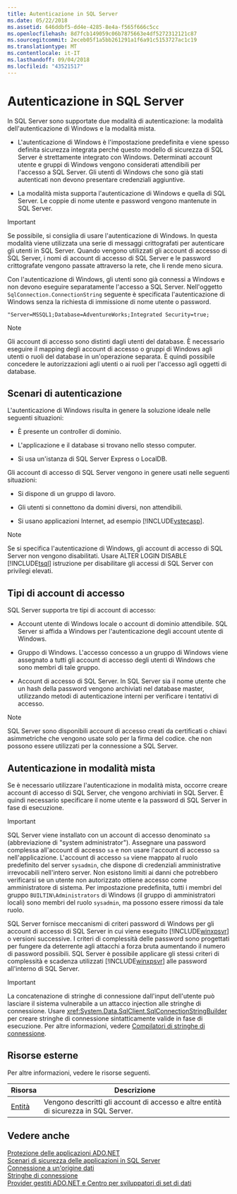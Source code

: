 ```yaml
---
title: Autenticazione in SQL Server
ms.date: 05/22/2018
ms.assetid: 646ddbf5-dd4e-4285-8e4a-f565f666c5cc
ms.openlocfilehash: 8d7fcb149059c06b7875663e4df5272312121c87
ms.sourcegitcommit: 2eceb05f1a5bb261291a1f6a91c5153727ac1c19
ms.translationtype: MT
ms.contentlocale: it-IT
ms.lasthandoff: 09/04/2018
ms.locfileid: "43521517"
---
```

# <a name="authentication-in-sql-server"></a>Autenticazione in SQL Server
In SQL Server sono supportate due modalità di autenticazione: la modalità dell'autenticazione di Windows e la modalità mista.  
  
-   L'autenticazione di Windows è l'impostazione predefinita e viene spesso definita sicurezza integrata perché questo modello di sicurezza di SQL Server è strettamente integrato con Windows. Determinati account utente e gruppi di Windows vengono considerati attendibili per l'accesso a SQL Server. Gli utenti di Windows che sono già stati autenticati non devono presentare credenziali aggiuntive.  
  
-   La modalità mista supporta l'autenticazione di Windows e quella di SQL Server. Le coppie di nome utente e password vengono mantenute in SQL Server.  
  
> [!IMPORTANT]
>  Se possibile, si consiglia di usare l'autenticazione di Windows. In questa modalità viene utilizzata una serie di messaggi crittografati per autenticare gli utenti in SQL Server. Quando vengono utilizzati gli account di accesso di SQL Server, i nomi di account di accesso di SQL Server e le password crittografate vengono passate attraverso la rete, che li rende meno sicura.  
  
 Con l'autenticazione di Windows, gli utenti sono già connessi a Windows e non devono eseguire separatamente l'accesso a SQL Server. Nell'oggetto `SqlConnection.ConnectionString` seguente è specificata l'autenticazione di Windows senza la richiesta di immissione di nome utente o password.  
  
```  
"Server=MSSQL1;Database=AdventureWorks;Integrated Security=true;  
```  
  
> [!NOTE]
>  Gli account di accesso sono distinti dagli utenti del database. È necessario eseguire il mapping degli account di accesso o gruppi di Windows agli utenti o ruoli del database in un'operazione separata. È quindi possibile concedere le autorizzazioni agli utenti o ai ruoli per l'accesso agli oggetti di database.  
  
## <a name="authentication-scenarios"></a>Scenari di autenticazione  
 L'autenticazione di Windows risulta in genere la soluzione ideale nelle seguenti situazioni:  
  
-   È presente un controller di dominio.  
  
-   L'applicazione e il database si trovano nello stesso computer.  
  
-   Si usa un'istanza di SQL Server Express o LocalDB.  
  
 Gli account di accesso di SQL Server vengono in genere usati nelle seguenti situazioni:  
  
-   Si dispone di un gruppo di lavoro.  
  
-   Gli utenti si connettono da domini diversi, non attendibili.  
  
-   Si usano applicazioni Internet, ad esempio [!INCLUDE[vstecasp](../../../../../includes/vstecasp-md.md)].  
  
> [!NOTE]
>  Se si specifica l'autenticazione di Windows, gli account di accesso di SQL Server non vengono disabilitati. Usare ALTER LOGIN DISABLE [!INCLUDE[tsql](../../../../../includes/tsql-md.md)] istruzione per disabilitare gli accessi di SQL Server con privilegi elevati.  
  
## <a name="login-types"></a>Tipi di account di accesso  
 SQL Server supporta tre tipi di account di accesso:  
  
-   Account utente di Windows locale o account di dominio attendibile. SQL Server si affida a Windows per l'autenticazione degli account utente di Windows.  
  
-   Gruppo di Windows. L'accesso concesso a un gruppo di Windows viene assegnato a tutti gli account di accesso degli utenti di Windows che sono membri di tale gruppo.  
  
-   Account di accesso di SQL Server. In SQL Server sia il nome utente che un hash della password vengono archiviati nel database master, utilizzando metodi di autenticazione interni per verificare i tentativi di accesso.  
  
> [!NOTE]
>  SQL Server sono disponibili account di accesso creati da certificati o chiavi asimmetriche che vengono usate solo per la firma del codice. che non possono essere utilizzati per la connessione a SQL Server.  
  
## <a name="mixed-mode-authentication"></a>Autenticazione in modalità mista  
 Se è necessario utilizzare l'autenticazione in modalità mista, occorre creare account di accesso di SQL Server, che vengono archiviati in SQL Server. È quindi necessario specificare il nome utente e la password di SQL Server in fase di esecuzione.  
  
> [!IMPORTANT]
>  SQL Server viene installato con un account di accesso denominato `sa` (abbreviazione di "system administrator"). Assegnare una password complessa all'account di accesso `sa` e non usare l'account di accesso `sa` nell'applicazione. L'account di accesso `sa` viene mappato al ruolo predefinito del server `sysadmin`, che dispone di credenziali amministrative irrevocabili nell'intero server. Non esistono limiti ai danni che potrebbero verificarsi se un utente non autorizzato ottiene accesso come amministratore di sistema. Per impostazione predefinita, tutti i membri del gruppo `BUILTIN\Administrators` di Windows (il gruppo di amministratori locali) sono membri del ruolo `sysadmin`, ma possono essere rimossi da tale ruolo.  
  
 SQL Server fornisce meccanismi di criteri password di Windows per gli account di accesso di SQL Server in cui viene eseguito [!INCLUDE[winxpsvr](../../../../../includes/winxpsvr-md.md)] o versioni successive. I criteri di complessità delle password sono progettati per fungere da deterrente agli attacchi a forza bruta aumentando il numero di password possibili. SQL Server è possibile applicare gli stessi criteri di complessità e scadenza utilizzati [!INCLUDE[winxpsvr](../../../../../includes/winxpsvr-md.md)] alle password all'interno di SQL Server.  
  
> [!IMPORTANT]
>  La concatenazione di stringhe di connessione dall'input dell'utente può lasciare il sistema vulnerabile a un attacco injection alle stringhe di connessione. Usare <xref:System.Data.SqlClient.SqlConnectionStringBuilder> per creare stringhe di connessione sintatticamente valide in fase di esecuzione. Per altre informazioni, vedere [Compilatori di stringhe di connessione](../../../../../docs/framework/data/adonet/connection-string-builders.md).  
  
## <a name="external-resources"></a>Risorse esterne  
 Per altre informazioni, vedere le risorse seguenti.  
  
|Risorsa|Descrizione|  
|--------------|-----------------|  
|[Entità](/sql/relational-databases/security/authentication-access/principals-database-engine)|Vengono descritti gli account di accesso e altre entità di sicurezza in SQL Server.|  
  
## <a name="see-also"></a>Vedere anche  
 [Protezione delle applicazioni ADO.NET](../../../../../docs/framework/data/adonet/securing-ado-net-applications.md)  
 [Scenari di sicurezza delle applicazioni in SQL Server](../../../../../docs/framework/data/adonet/sql/application-security-scenarios-in-sql-server.md)  
 [Connessione a un'origine dati](../../../../../docs/framework/data/adonet/connecting-to-a-data-source.md)  
 [Stringhe di connessione](../../../../../docs/framework/data/adonet/connection-strings.md)  
 [Provider gestiti ADO.NET e Centro per sviluppatori di set di dati](https://go.microsoft.com/fwlink/?LinkId=217917)
